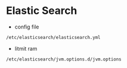 # Elastic Search

- config file

```bash
/etc/elasticsearch/elasticsearch.yml
```

- litmit ram

```bash
/etc/elasticsearch/jvm.options.d/jvm.options
```
